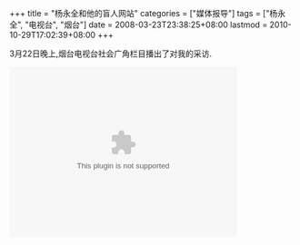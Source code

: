+++
title = "杨永全和他的盲人网站"
categories = ["媒体报导"]
tags = ["杨永全", "电视台", "烟台"]
date = 2008-03-23T23:38:25+08:00
lastmod = 2010-10-29T17:02:39+08:00
+++



3月22日晚上,烟台电视台社会广角栏目播出了对我的采访.


<object classid="clsid:6bf52a52-394a-11d3-b153-00c04f79faa6" width="400" height="300" codebase="http://activex.microsoft.com/activex/controls/mplayer/en/nsmp2inf.cab#Version=5,1,52,701"><param name="url" value="mms://av1.jiaodong.net/yttvnews/yttvnews0322-4.wmv" /><embed type="application/x-mplayer2" width="400" height="300" src="mms://av1.jiaodong.net/yttvnews/yttvnews0322-4.wmv"></embed></object>